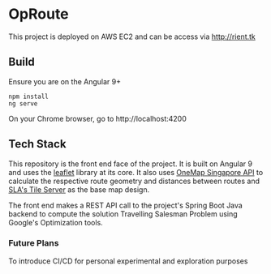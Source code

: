 # OpRoute

This project is deployed on AWS EC2 and can be access via http://rient.tk

## Build

Ensure you are on the Angular 9+

`npm install` <br>
`ng serve`

On your Chrome browser, go to http://localhost:4200

## Tech Stack
This repository is the front end face of the project. It is built on Angular 9 and uses the [leaflet](https://leafletjs.com/) library at its core. It also uses [OneMap Singapore API](https://docs.onemap.sg/) to calculate the respective route geometry and distances between routes and [SLA's Tile Server](https://docs.onemap.sg/maps/) as the base map design.

The front end makes a REST API call to the project's Spring Boot Java backend to compute the solution Travelling Salesman Problem using Google's Optimization tools.

### Future Plans
To introduce CI/CD for personal experimental and exploration purposes
